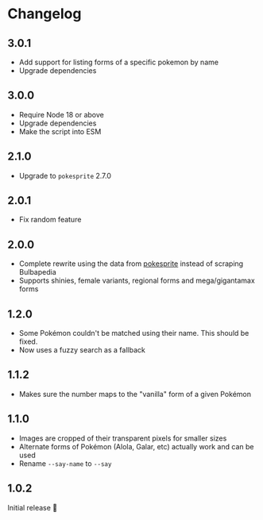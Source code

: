 # Changelog

## 3.0.1

- Add support for listing forms of a specific pokemon by name
- Upgrade dependencies

## 3.0.0

- Require Node 18 or above
- Upgrade dependencies
- Make the script into ESM

## 2.1.0

- Upgrade to `pokesprite` 2.7.0

## 2.0.1

- Fix random feature

## 2.0.0

- Complete rewrite using the data from [pokesprite](https://github.com/msikma/pokesprite) instead of scraping Bulbapedia
- Supports shinies, female variants, regional forms and mega/gigantamax forms

## 1.2.0

- Some Pokémon couldn't be matched using their name. This should be fixed.
- Now uses a fuzzy search as a fallback

## 1.1.2

- Makes sure the number maps to the "vanilla" form of a given Pokémon

## 1.1.0

- Images are cropped of their transparent pixels for smaller sizes
- Alternate forms of Pokémon (Alola, Galar, etc) actually work and can be used
- Rename `--say-name` to `--say`

## 1.0.2

Initial release :tada:
